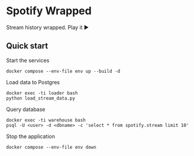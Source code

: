 # Spotify Wrapped
Stream history wrapped. Play it ▶️

## Quick start
Start the services
```console
docker compose --env-file env up --build -d
```

Load data to Postgres
```console
docker exec -ti loader bash
python load_stream_data.py
```

Query database
```console
docker exec -ti warehouse bash
psql -U <user> -d <dbname> -c 'select * from spotify.stream limit 10'
```

Stop the application
```console
docker compose --env-file env down
```